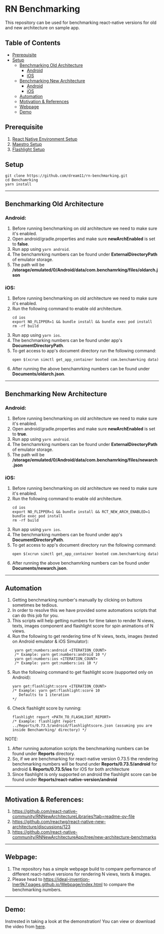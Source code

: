 # RN Benchmarking

This repository can be used for benchmarking react-native versions for old and new architecture on sample app.

## Table of Contents

- [Prerequisite](#prerequisite)
- [Setup](#Setup)
  - [Benchmarking Old Architecture](#benchmarking-old-architecture)
      - [Android](#android)
      - [iOS](#iOS)
  - [Benchmarking New Architecture](#benchmarking-new-architecture)
      - [Android](#android)
      - [iOS](#iOS)
  - [Automation](#automation)
  - [Motivation & References](#motivation--references)
  - [Webpage](#webpage)
  - [Demo](#demo)

## Prerequisite

1. [React Native Environment Setup](https://reactnative.dev/docs/next/environment-setup)
2. [Maestro Setup](https://maestro.mobile.dev/)
3. [Flashlight Setup](https://docs.flashlight.dev/)

## Setup

```
git clone https://github.com/dream11/rn-benchmarking.git
cd Benchamrking
yarn install
```

---

## Benchmarking Old Architecture

### Android:

1. Before running benchmarking on old architecture we need to make sure it's enabled.
2. Open android/gradle.properties and make sure **newArchEnabled** is set to **false**.
3. Run app using `yarn android`.
4. The benchamrking numbers can be found under **ExternalDirectoryPath** of emulator storage.
5. The path will be **/storage/emulated/0/Android/data/com.benchamrking/files/oldarch.json**

### iOS:

1. Before running benchmarking on old architecture we need to make sure it's enabled.
2. Run the following command to enable old architecture.
   ```
   cd ios
   export NO_FLIPPER=1 && bundle install && bundle exec pod install
   rm -rf build
   ```
3. Run app using `yarn ios`.
4. The benchmarking numbers can be found under app's **DocumentDirectoryPath**.
5. To get access to app's document directory run the following command:
   ```
   open $(xcrun simctl get_app_container booted com.benchamrking data)
   ```
6. After running the above benchamrking numbers can be found under **Documents/oldarch.json**.

---

## Benchmarking New Architecture

### Android:

1. Before running benchmarking on old architecture we need to make sure it's enabled.
2. Open android/gradle.properties and make sure **newArchEnabled** is set to **true**.
3. Run app using `yarn android`.
4. The benchamrking numbers can be found under **ExternalDirectoryPath** of emulator storage.
5. The path will be **/storage/emulated/0/Android/data/com.benchamrking/files/newarch.json**

### iOS:

1. Before running benchmarking on old architecture we need to make sure it's enabled.
2. Run the following command to enable old architecture.
   ```
   cd ios
   export NO_FLIPPER=1 && bundle install && RCT_NEW_ARCH_ENABLED=1 bundle exec pod install
   rm -rf build
   ```
3. Run app using `yarn ios`.
4. The benchmarking numbers can be found under app's **DocumentDirectoryPath**.
5. To get access to app's document directory run the following command:
   ```
   open $(xcrun simctl get_app_container booted com.benchamrking data)
   ```
6. After running the above benchamrking numbers can be found under **Documents/newarch.json**.

---

## Automation

1. Getting benchmarking number's manually by clicking on buttons sometimes be tedious.
2. In order to resolve this we have provided some automations scripts that can do this job for you.
3. This scripts will help getting numbers for time taken to render N views, texts, images component and flashlight score for spin animations of N views.
5. Run the following to get rendering time of N views, texts, images (tested on Android emulator & iOS Simulator):
   ```
    yarn get:numbers:android <ITERATION_COUNT>
    /* Example: yarn get:numbers:android 10 */
    yarn get:numbers:ios <ITERATION_COUNT>
    /* Example: yarn get:numbers:ios 10 */
   ```
6. Run the following command to get flashlight score (supported only on Android):
   ```
   yarn get:flashlight:score <ITERATION_COUNT>
   /* Example: yarn get:flashlight:score 10 
      Defaults to 1 iteration 
   */
   ```
 7. Check flashlight score by running:
    ```
    flashlight report <PATH_TO_FLASHLIGHT_REPORT> 
    /* Example: flashlight report ../Reports/0.73.5/android/flashlightscore.json (assuming you are inside Benchamrking/ directory) */

NOTE: 
1. After running automation scripts the benchmarking numbers can be found under **Reports** directory. 
2. So, if we are benchmarking for react-native version 0.73.5 the rendering benchmarking numbers will be found under **Reports/0.73.5/android** for android & **Reports/0.73.5/ios** for iOS for both architecture
3. Since flashlight is only supported on android the flashlight score can be found under **Reports/react-native-version/android**

---
## Motivation & References:
1. https://github.com/react-native-community/RNNewArchitectureLibraries?tab=readme-ov-file
2. https://github.com/reactwg/react-native-new-architecture/discussions/123
3. https://github.com/react-native-community/RNNewArchitectureApp/tree/new-architecture-benchmarks

---
## Webpage:
1. The repository has a simple webpage build to compare performance of different react-native versions for rendering N views, texts & images.
2. Please head to https://ideal-invention-lner9k7.pages.github.io/Webpage/index.html to compare the benchmarking numbers.

---
## Demo:
Instrested in taking a look at the demonstration!
You can view or download the video from [here](https://ideal-invention-lner9k7.pages.github.io/Demo/RNBenchmarking.mp4).
